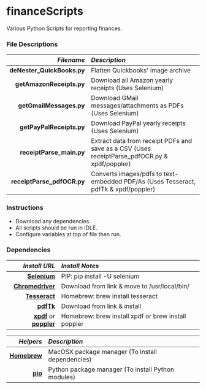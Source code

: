 # financeScripts
Various Python Scripts for reporting finances.

### File Descriptions
*Filename* | *Description*
-----:|:-----
**deNester_QuickBooks.py** | Flatten Quickbooks' image archive
**getAmazonReceipts.py** | Download all Amazon yearly receipts (Uses Selenium)
**getGmailMessages.py** | Download GMail messages/attachments as PDFs (Uses Selenium)
**getPayPalReceipts.py** | Download PayPal yearly receipts (Uses Selenium)
**receiptParse_main.py** | Extract data from receipt PDFs and save as a CSV (Uses receiptParse_pdfOCR.py & xpdf/poppler)
**receiptParse_pdfOCR.py** | Converts images/pdfs to text-embedded PDF/As (Uses Tesseract, pdfTk & xpdf/poppler)

### Instructions
 * Download any dependencies.
 * All scripts should be run in IDLE.
 * Configure variables at top of file then run.

### Dependencies
*Install URL* | *Install Notes*
-------------:|:----------------
[**Selenium**](https://pypi.org/project/selenium/ "Selenium install instructions") | PIP: pip install -U selenium
[**Chromedriver**](https://sites.google.com/a/chromium.org/chromedriver/downloads "Chromedriver binaries") | Download from link & move to /usr/local/bin/
[**Tesseract**](https://tesseract-ocr.github.io/tessdoc/Installation.html#macos "Tesseract install instructions") | Homebrew: brew install tesseract
[**pdfTk**](https://www.pdflabs.com/tools/pdftk-server/ "pdfTk installer") | Download from link & install
[**xpdf**](https://www.xpdfreader.com/download.html "xpdf binaries") or [**poppler**](https://poppler.freedesktop.org/ "Poppler repository") | Homebrew: brew install xpdf or brew install poppler

*Helpers* | *Description*
---------:|:----------------
[**Homebrew**](https://docs.brew.sh/Installation "Homebrew install instructions") | MacOSX package manager (To install dependencies)
[**pip**](https://pip.pypa.io/en/stable/installing/ "pip install instructions") | Python package manager (To install Python modules)
